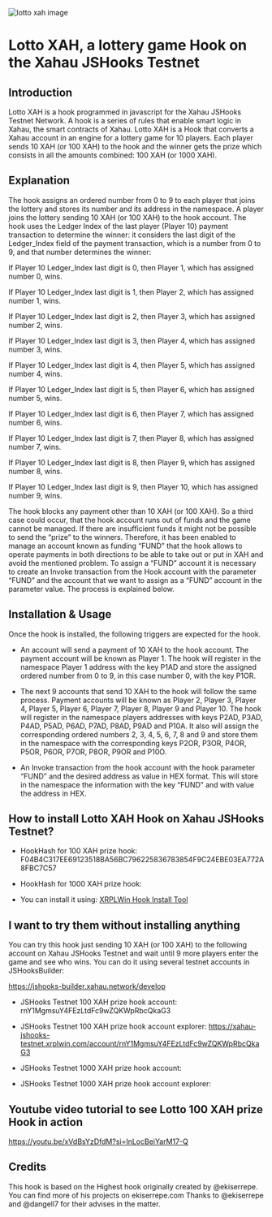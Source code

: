 ![lotto xah image](https://github.com/user-attachments/assets/69259f2d-785e-4f37-805d-368f8ceec0d5)

# Lotto XAH, a lottery game Hook on the Xahau JSHooks Testnet


## Introduction

Lotto XAH is a hook programmed in javascript for the Xahau JSHooks Testnet Network. A hook is a series of rules that enable smart logic in Xahau, the smart contracts of Xahau. Lotto XAH is a Hook that converts a Xahau account in an engine for a lottery game for 10 players. Each player sends 10 XAH (or 100 XAH) to the hook and the winner gets the prize which consists in all the amounts combined: 100 XAH (or 1000 XAH).


## Explanation

The hook assigns an ordered number from 0 to 9 to each player that joins the lottery and stores its number and its address in the namespace. A player joins the lottery sending 10 XAH (or 100 XAH) to the hook account. The hook uses the Ledger Index of the last player (Player 10) payment transaction to determine the winner: it considers the last digit of the Ledger_Index field of the payment transaction, which is a number from 0 to 9, and that number determines the winner:

If Player 10 Ledger_Index last digit is 0, then Player 1, which has assigned number 0, wins.

If Player 10 Ledger_Index last digit is 1, then Player 2, which has assigned number 1, wins.

If Player 10 Ledger_Index last digit is 2, then Player 3, which has assigned number 2, wins.

If Player 10 Ledger_Index last digit is 3, then Player 4, which has assigned number 3, wins.

If Player 10 Ledger_Index last digit is 4, then Player 5, which has assigned number 4, wins.

If Player 10 Ledger_Index last digit is 5, then Player 6, which has assigned number 5, wins.

If Player 10 Ledger_Index last digit is 6, then Player 7, which has assigned number 6, wins.

If Player 10 Ledger_Index last digit is 7, then Player 8, which has assigned number 7, wins.

If Player 10 Ledger_Index last digit is 8, then Player 9, which has assigned number 8, wins.

If Player 10 Ledger_Index last digit is 9, then Player 10, which has assigned number 9, wins.

The hook blocks any payment other than 10 XAH (or 100 XAH). So a third case could occur, that the hook account runs out of funds and the game cannot be managed. If there are insufficient funds it might not be possible to send the “prize” to the winners. Therefore, it has been enabled to manage an account known as funding “FUND” that the hook allows to operate payments in both directions to be able to take out or put in XAH and avoid the mentioned problem. To assign a “FUND” account it is necessary to create an Invoke transaction from the Hook account with the parameter “FUND” and the account that we want to assign as a “FUND” account in the parameter value. The process is explained below.


## Installation & Usage

Once the hook is installed, the following triggers are expected for the hook.

- An account will send a payment of 10 XAH to the hook account. The payment account will be known as Player 1. The hook will register in the namespace Player 1 address with the key P1AD and store the assigned ordered number from 0 to 9, in this case number 0, with the key P1OR.

- The next 9 accounts that send 10 XAH to the hook will follow the same process. Payment accounts will be known as Player 2, Player 3, Player 4, Player 5, Player 6, Player 7, Player 8, Player 9 and Player 10. The hook will register in the namespace players addresses with keys P2AD, P3AD, P4AD, P5AD, P6AD, P7AD, P8AD, P9AD and P10A. It also will assign the corresponding ordered numbers 2, 3, 4, 5, 6, 7, 8 and 9 and store them in the namespace with the corresponding keys P2OR, P3OR, P4OR, P5OR, P6OR, P7OR, P8OR, P9OR and P10O.

- An Invoke transaction from the hook account with the hook parameter “FUND” and the desired address as value in HEX format. This will store in the namespace the information with the key “FUND” and with value the address in HEX.


## How to install Lotto XAH Hook on Xahau JSHooks Testnet?

- HookHash for 100 XAH prize hook:                         F04B4C317EE69123518BA56BC796225836783854F9C24EBE03EA772A8FBC7C57

- HookHash for 1000 XAH prize hook:                         

- You can install it using:         [XRPLWin Hook Install Tool](https://xahau-testnet.xrplwin.com/tools/hook/from-hash)
   

## I want to try them without installing anything

You can try this hook just sending 10 XAH (or 100 XAH) to the following account on Xahau JSHooks Testnet and wait until 9 more players enter the game and see who wins. You can do it using several testnet accounts in JSHooksBuilder: 

https://jshooks-builder.xahau.network/develop 

- JSHooks Testnet 100 XAH prize hook account:              rnY1MgmsuY4FEzLtdFc9wZQKWpRbcQkaG3
  
- JSHooks Testnet 100 XAH prize hook account explorer:     https://xahau-jshooks-testnet.xrplwin.com/account/rnY1MgmsuY4FEzLtdFc9wZQKWpRbcQkaG3

- JSHooks Testnet 1000 XAH prize hook account:              
  
- JSHooks Testnet 1000 XAH prize hook account explorer:   


## Youtube video tutorial to see Lotto 100 XAH prize Hook in action

https://youtu.be/xVdBsYzDfdM?si=InLocBeiYarM17-Q

## Credits

This hook is based on the Highest hook originally created by @ekiserrepe. You can find more of his projects on ekiserrepe.com
Thanks to @ekiserrepe and @dangell7 for their advises in the matter.
